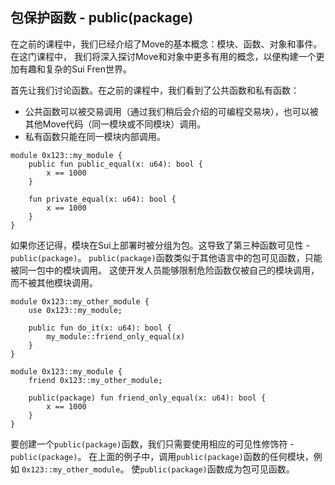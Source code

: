 ## 包保护函数 - public(package)

在之前的课程中，我们已经介绍了Move的基本概念：模块、函数、对象和事件。在这门课程中，
我们将深入探讨Move和对象中更多有用的概念，以便构建一个更加有趣和复杂的Sui Fren世界。

首先让我们讨论函数。在之前的课程中，我们看到了公共函数和私有函数：

- 公共函数可以被交易调用（通过我们稍后会介绍的可编程交易块），也可以被其他Move代码（同一模块或不同模块）调用。
- 私有函数只能在同一模块内部调用。

```move
module 0x123::my_module {
    public fun public_equal(x: u64): bool {
        x == 1000
    }
    
    fun private_equal(x: u64): bool {
        x == 1000
    }
}
```

如果你还记得，模块在Sui上部署时被分组为包。这导致了第三种函数可见性 - `public(package)`。
`public(package)`函数类似于其他语言中的包可见函数，只能被同一包中的模块调用。
这使开发人员能够限制危险函数仅被自己的模块调用，而不被其他模块调用。

```move
module 0x123::my_other_module {
    use 0x123::my_module;

    public fun do_it(x: u64): bool {
        my_module::friend_only_equal(x)
    }
}

module 0x123::my_module {
    friend 0x123::my_other_module;

    public(package) fun friend_only_equal(x: u64): bool {
        x == 1000
    }
}
```
要创建一个`public(package)`函数，我们只需要使用相应的可见性修饰符 - `public(package)`。
在上面的例子中，调用`public(package)`函数的任何模块，例如 `0x123::my_other_module`。
使`public(package)`函数成为包可见函数。